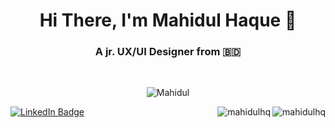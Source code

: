 <h1 align="center">Hi There, I'm Mahidul Haque 👋</h1>

<h3 align="center">A jr. UX/UI Designer from 🇧🇩 </h3>
<br/>
<div align="center">

![Mahidul](gitartwork.svg)

</div>

 <div id="badges">
   <a href="https://www.linkedin.com/in/mahidulhq/">
      <img src="https://img.shields.io/badge/LinkedIn-%230077B5.svg?style=for-the-badge&logo=linkedin&logoColor=white" alt="LinkedIn Badge"/>
   </a>

   <img  align="right" src="https://komarev.com/ghpvc/?username=mahidulhq&label=Profile%20views&color=green&style=flat" alt="mahidulhq" />
   <a align="right" href="https://github.com/ferasbbm?tab=followers">
      <img  align="right" src="https://img.shields.io/github/followers/mahidulhq?username=mahidulhq&label=Followers" alt="mahidulhq" />
   </a>
</div>

